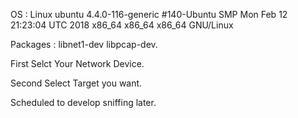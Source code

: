 OS : Linux ubuntu 4.4.0-116-generic #140-Ubuntu SMP Mon Feb 12 21:23:04 UTC 2018 x86_64 x86_64 x86_64 GNU/Linux

Packages : libnet1-dev libpcap-dev.

First Selct Your Network Device.

Second Select Target you want.

Scheduled to develop sniffing later.

